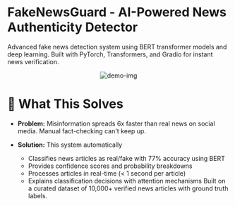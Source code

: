 # FakeNewsGuard - AI-Powered News Authenticity Detector
Advanced fake news detection system using BERT transformer models and deep learning. Built with PyTorch, Transformers, and Gradio for instant news verification.
<p align="center">
    <img src="image_resume_matching_demo.png" alt="demo-img"/>
</p>

# 🎯 What This Solves
- **Problem:**
  Misinformation spreads 6x faster than real news on social media. Manual fact-checking can't keep up.

- **Solution:** This system automatically
  - Classifies news articles as real/fake with 77% accuracy using BERT
  - Provides confidence scores and probability breakdowns
  - Processes articles in real-time (< 1 second per article)
  - Explains classification decisions with attention mechanisms Built on a curated dataset of          10,000+ verified news articles with ground truth labels.
